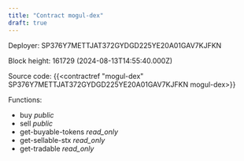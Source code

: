 ```yaml
---
title: "Contract mogul-dex"
draft: true
---
```

Deployer: SP376Y7METTJAT372GYDGD225YE20A01GAV7KJFKN


 



Block height: 161729 (2024-08-13T14:55:40.000Z)

Source code: {{<contractref "mogul-dex" SP376Y7METTJAT372GYDGD225YE20A01GAV7KJFKN mogul-dex>}}

Functions:

* buy _public_
* sell _public_
* get-buyable-tokens _read_only_
* get-sellable-stx _read_only_
* get-tradable _read_only_
